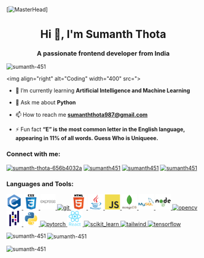 [![MasterHead](https://img.freepik.com/free-photo/person-playing-3d-video-games-device_23-2151005751.jpg?t=st=1743538310~exp=1743541910~hmac=4399e7a9b9b46cb185e50fd4c92180001e752ddb0996d2ed4f938b99995bdd00&w=1380")]
<h1 align="center">Hi 👋, I'm Sumanth Thota</h1>
<h3 align="center">A passionate frontend developer from India</h3>

<p align="left"> <img src="https://komarev.com/ghpvc/?username=sumanth-451&label=Profile%20views&color=0e75b6&style=flat" alt="sumanth-451" /> </p>

<img align="right" alt="Coding" width="400" src=">

- 🌱 I’m currently learning **Artificial Intelligence and Machine Learning**

- 💬 Ask me about **Python**

- 📫 How to reach me **sumanththota987@gmail.com**

- ⚡ Fun fact **“E” is the most common letter in the English language, appearing in 11% of all words. Guess Who is Uniqueee.**

<h3 align="left">Connect with me:</h3>
<p align="left">
<a href="https://linkedin.com/in/sumanth-thota-656b4032a" target="blank"><img align="center" src="https://raw.githubusercontent.com/rahuldkjain/github-profile-readme-generator/master/src/images/icons/Social/linked-in-alt.svg" alt="sumanth-thota-656b4032a" height="30" width="40" /></a>
<a href="https://www.codechef.com/users/sumanth451" target="blank"><img align="center" src="https://cdn.jsdelivr.net/npm/simple-icons@3.1.0/icons/codechef.svg" alt="sumanth451" height="30" width="40" /></a>
<a href="https://codeforces.com/profile/sumanth451" target="blank"><img align="center" src="https://raw.githubusercontent.com/rahuldkjain/github-profile-readme-generator/master/src/images/icons/Social/codeforces.svg" alt="sumanth451" height="30" width="40" /></a>
<a href="https://www.leetcode.com/sumanth451" target="blank"><img align="center" src="https://raw.githubusercontent.com/rahuldkjain/github-profile-readme-generator/master/src/images/icons/Social/leet-code.svg" alt="sumanth451" height="30" width="40" /></a>
</p>

<h3 align="left">Languages and Tools:</h3>
<p align="left"> <a href="https://www.cprogramming.com/" target="_blank" rel="noreferrer"> <img src="https://raw.githubusercontent.com/devicons/devicon/master/icons/c/c-original.svg" alt="c" width="40" height="40"/> </a> <a href="https://www.w3schools.com/css/" target="_blank" rel="noreferrer"> <img src="https://raw.githubusercontent.com/devicons/devicon/master/icons/css3/css3-original-wordmark.svg" alt="css3" width="40" height="40"/> </a> <a href="https://expressjs.com" target="_blank" rel="noreferrer"> <img src="https://raw.githubusercontent.com/devicons/devicon/master/icons/express/express-original-wordmark.svg" alt="express" width="40" height="40"/> </a> <a href="https://git-scm.com/" target="_blank" rel="noreferrer"> <img src="https://www.vectorlogo.zone/logos/git-scm/git-scm-icon.svg" alt="git" width="40" height="40"/> </a> <a href="https://www.w3.org/html/" target="_blank" rel="noreferrer"> <img src="https://raw.githubusercontent.com/devicons/devicon/master/icons/html5/html5-original-wordmark.svg" alt="html5" width="40" height="40"/> </a> <a href="https://www.java.com" target="_blank" rel="noreferrer"> <img src="https://raw.githubusercontent.com/devicons/devicon/master/icons/java/java-original.svg" alt="java" width="40" height="40"/> </a> <a href="https://developer.mozilla.org/en-US/docs/Web/JavaScript" target="_blank" rel="noreferrer"> <img src="https://raw.githubusercontent.com/devicons/devicon/master/icons/javascript/javascript-original.svg" alt="javascript" width="40" height="40"/> </a> <a href="https://www.mongodb.com/" target="_blank" rel="noreferrer"> <img src="https://raw.githubusercontent.com/devicons/devicon/master/icons/mongodb/mongodb-original-wordmark.svg" alt="mongodb" width="40" height="40"/> </a> <a href="https://www.mysql.com/" target="_blank" rel="noreferrer"> <img src="https://raw.githubusercontent.com/devicons/devicon/master/icons/mysql/mysql-original-wordmark.svg" alt="mysql" width="40" height="40"/> </a> <a href="https://nodejs.org" target="_blank" rel="noreferrer"> <img src="https://raw.githubusercontent.com/devicons/devicon/master/icons/nodejs/nodejs-original-wordmark.svg" alt="nodejs" width="40" height="40"/> </a> <a href="https://opencv.org/" target="_blank" rel="noreferrer"> <img src="https://www.vectorlogo.zone/logos/opencv/opencv-icon.svg" alt="opencv" width="40" height="40"/> </a> <a href="https://pandas.pydata.org/" target="_blank" rel="noreferrer"> <img src="https://raw.githubusercontent.com/devicons/devicon/2ae2a900d2f041da66e950e4d48052658d850630/icons/pandas/pandas-original.svg" alt="pandas" width="40" height="40"/> </a> <a href="https://www.python.org" target="_blank" rel="noreferrer"> <img src="https://raw.githubusercontent.com/devicons/devicon/master/icons/python/python-original.svg" alt="python" width="40" height="40"/> </a> <a href="https://pytorch.org/" target="_blank" rel="noreferrer"> <img src="https://www.vectorlogo.zone/logos/pytorch/pytorch-icon.svg" alt="pytorch" width="40" height="40"/> </a> <a href="https://reactjs.org/" target="_blank" rel="noreferrer"> <img src="https://raw.githubusercontent.com/devicons/devicon/master/icons/react/react-original-wordmark.svg" alt="react" width="40" height="40"/> </a> <a href="https://scikit-learn.org/" target="_blank" rel="noreferrer"> <img src="https://upload.wikimedia.org/wikipedia/commons/0/05/Scikit_learn_logo_small.svg" alt="scikit_learn" width="40" height="40"/> </a> <a href="https://tailwindcss.com/" target="_blank" rel="noreferrer"> <img src="https://www.vectorlogo.zone/logos/tailwindcss/tailwindcss-icon.svg" alt="tailwind" width="40" height="40"/> </a> <a href="https://www.tensorflow.org" target="_blank" rel="noreferrer"> <img src="https://www.vectorlogo.zone/logos/tensorflow/tensorflow-icon.svg" alt="tensorflow" width="40" height="40"/> </a> </p>

<p><img align="left" src="https://github-readme-stats.vercel.app/api/top-langs?username=sumanth-451&show_icons=true&locale=en&layout=compact" alt="sumanth-451" /></p>

<p>&nbsp;<img align="center" src="https://github-readme-stats.vercel.app/api?username=sumanth-451&show_icons=true&locale=en" alt="sumanth-451" /></p>

<p><img align="center" src="https://github-readme-streak-stats.herokuapp.com/?user=sumanth-451&" alt="sumanth-451" /></p>
